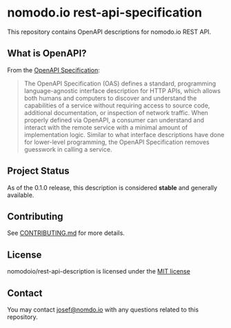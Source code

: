 # nomodo.io rest-api-specification
This repository contains OpenAPI descriptions for nomodo.io REST API.

## What is OpenAPI?

From the [OpenAPI Specification](https://github.com/OAI/OpenAPI-Specification):

> The OpenAPI Specification (OAS) defines a standard, programming language-agnostic interface description for HTTP APIs, which allows both humans and computers to discover and understand the capabilities of a service without requiring access to source code, additional documentation, or inspection of network traffic. When properly defined via OpenAPI, a consumer can understand and interact with the remote service with a minimal amount of implementation logic. Similar to what interface descriptions have done for lower-level programming, the OpenAPI Specification removes guesswork in calling a service.

## Project Status

As of the 0.1.0 release, this description is considered **stable** and generally available.

## Contributing

See [CONTRIBUTING.md](/CONTRIBUTING.md) for more details.

## License

nomodoio/rest-api-description is licensed under the [MIT license](./LICENSE.md)

## Contact

You may contact [josef@nomdo.io](mailto:josef@nomodo.io) with any questions related to this repository.
